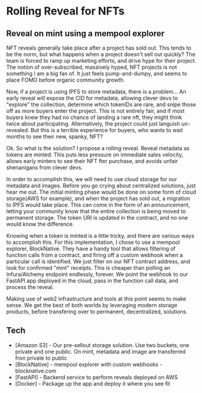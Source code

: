 # Rolling Reveal for NFTs
## Reveal on mint using a mempool explorer

NFT reveals generally take place after a project has sold out. This tends to be the norm, but what happens when a project doesn't sell out quickly? The team is forced to ramp up marketing efforts, and drive hype for their project. The notion of over-subscribed, massively hyped, NFT projects is not something I am a big fan of. It just feels pump-and-dumpy, and seems to place FOMO before organic community growth.

Now, if a project is using IPFS to store metadata, there is a problem... An early reveal will expose the CID for metadata, allowing clever devs to "explore" the collection, determine which tokenIDs are rare, and snipe those off as more buyers enter the project. This is not entirely fair, and if most buyers knew they had no chance of landing a rare nft, they might think twice about participating. Alternatively, the project could just languish un-revealed. But this is a terrible experience for buyers, who wants to wait months to see their new, spanky, NFT?

Ok. So what is the solution? I propose a rolling reveal. Reveal metadata as tokens are minted. This puts less pressure on immediate sales velocity, allows early minters to see their NFT fter purchase, and avoids unfair shenanigans from clever devs.

In order to accomplish this, we will need to use cloud storage for our metadata and images. Before you go crying about centralized solutions, just hear me out. The initial minting phase would be done on some form of cloud storage(AWS for example), and when the project has sold out, a migration to IPFS would take place. This can come in the form of an announcement, letting your community know that the entire collection is being moved to permanent storage. The token URI is updated in the contract, and no one would know the difference.

Knowing when a token is minted is a little tricky, and there are various ways to accomplish this. For this implementation, I chose to use a mempool explorer, BlockNative. They have a handy tool that allows filtering of function calls from a contract, and firing off a custom webhook when a particular call is identified. We just filter on our NFT contract address, and look for confirmed "mint" receipts. This is cheaper than polling an Infura/Alchemy endpoint endlessly, forever. We point the webhook to our FastAPI app deployed in the cloud, pass in the function call data, and process the reveal.

Making use of web2 infrastructure and tools at this point seems to make sense. We get the best of both worlds by leveraging modern storage products, before transfering over to permanent, decentralized, solutions.

## Tech

- [Amazon S3] - Our pre-sellout storage solution. Use two buckets, one private and one public. On mint, metadata and image are transferred fron private to public
- [BlockNative] - mempool explorer with custom webhooks - blocknative.com
- [FastAPI] - Backend service to perform reveals deployed on AWS
- [Docker] - Package up the app and deploy it where you see fit